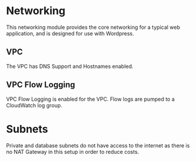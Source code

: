 # Networking

This networking module provides the core networking for a typical web application, and is designed for use with Wordpress.
## VPC

The VPC has DNS Support and Hostnames enabled.

## VPC Flow Logging

VPC Flow Logging is enabled for the VPC. Flow logs are pumped to a CloudWatch log group.

# Subnets

Private and database subnets do not have access to the internet 
as there is no NAT Gateway in this setup in order to reduce costs.
